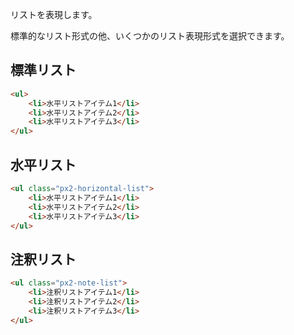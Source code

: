 リストを表現します。

標準的なリスト形式の他、いくつかのリスト表現形式を選択できます。

## 標準リスト

```html
<ul>
	<li>水平リストアイテム1</li>
	<li>水平リストアイテム2</li>
	<li>水平リストアイテム3</li>
</ul>
```

## 水平リスト

```html
<ul class="px2-horizontal-list">
	<li>水平リストアイテム1</li>
	<li>水平リストアイテム2</li>
	<li>水平リストアイテム3</li>
</ul>
```

## 注釈リスト

```html
<ul class="px2-note-list">
	<li>注釈リストアイテム1</li>
	<li>注釈リストアイテム2</li>
	<li>注釈リストアイテム3</li>
</ul>
```
